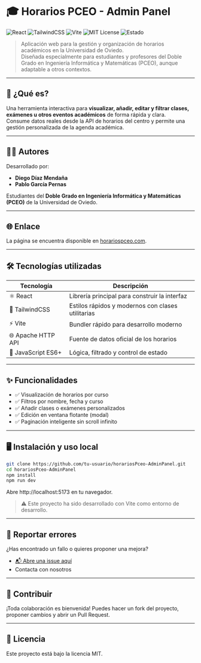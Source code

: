 # 🎓 Horarios PCEO - Admin Panel

![React](https://img.shields.io/badge/React-18.2.0-61DAFB?style=flat&logo=react&logoColor=white)
![TailwindCSS](https://img.shields.io/badge/TailwindCSS-3.x-38B2AC?style=flat&logo=tailwindcss&logoColor=white)
![Vite](https://img.shields.io/badge/Vite-5.x-646CFF?style=flat&logo=vite&logoColor=white)
![MIT License](https://img.shields.io/badge/License-MIT-green?style=flat)
![Estado](https://img.shields.io/badge/En%20desarrollo-%F0%9F%9A%A7-orange)

> Aplicación web para la gestión y organización de horarios académicos en la Universidad de Oviedo.  
> Diseñada especialmente para estudiantes y profesores del Doble Grado en Ingeniería Informática y Matemáticas (PCEO), aunque adaptable a otros contextos.

---

## 🚀 ¿Qué es?

Una herramienta interactiva para **visualizar, añadir, editar y filtrar clases, exámenes u otros eventos académicos** de forma rápida y clara.  
Consume datos reales desde la API de horarios del centro y permite una gestión personalizada de la agenda académica.

---

## 👨‍💻 Autores

Desarrollado por:

- **Diego Díaz Mendaña**
- **Pablo García Pernas**

Estudiantes del **Doble Grado en Ingeniería Informática y Matemáticas (PCEO)** de la Universidad de Oviedo.

---

## 🌐 Enlace
La página se encuentra disponible en [horariospceo.com](https://horariospceo.com).

---
## 🛠️ Tecnologías utilizadas

| Tecnología         | Descripción                                      |
|--------------------|--------------------------------------------------|
| ⚛️ React           | Librería principal para construir la interfaz    |
| 🎨 TailwindCSS     | Estilos rápidos y modernos con clases utilitarias|
| ⚡ Vite             | Bundler rápido para desarrollo moderno           |
| 🌐 Apache HTTP API | Fuente de datos oficial de los horarios          |
| 🧠 JavaScript ES6+ | Lógica, filtrado y control de estado             |

---

## ✨ Funcionalidades

- ✅ Visualización de horarios por curso
- ✅ Filtros por nombre, fecha y curso
- ✅ Añadir clases o exámenes personalizados
- ✅ Edición en ventana flotante (modal)
- ✅ Paginación inteligente sin scroll infinito

---

## 🖥️ Instalación y uso local

```bash
git clone https://github.com/tu-usuario/horariosPceo-AdminPanel.git
cd horariosPceo-AdminPanel
npm install
npm run dev
```
Abre http://localhost:5173 en tu navegador.
>⚠️ Este proyecto ha sido desarrollado con Vite como entorno de desarrollo.

---

## 🐛 Reportar errores
¿Has encontrado un fallo o quieres proponer una mejora?
- [📬 Abre una issue aquí](https://github.com/Mendana/horariosPceo-AdminPanel/issues)
- Contacta con nosotros

---
## 💬 Contribuir
¡Toda colaboración es bienvenida! Puedes hacer un fork del proyecto, proponer cambios y abrir un Pull Request.

---

## 📄 Licencia
Este proyecto está bajo la licencia MIT.